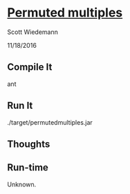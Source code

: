 # [Permuted multiples](http://projecteuler.net/problem=52)
Scott Wiedemann

11/18/2016

## Compile It
ant


## Run It
./target/permutedmultiples.jar

## Thoughts

## Run-time
Unknown.
